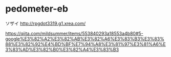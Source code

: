 # pedometer-eb

ソザイ
http://rpgdot3319.g1.xrea.com/

https://qiita.com/mildsummer/items/553840293a18553a4b80#5-google%E3%82%A2%E3%82%AB%E3%82%A6%E3%83%B3%E3%83%88%E3%82%92%E4%BD%BF%E7%94%A8%E3%81%97%E3%81%A6%E3%83%AD%E3%82%B0%E3%82%A4%E3%83%B3
